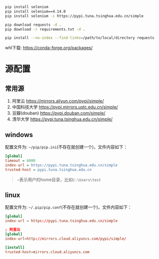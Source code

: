 ```sh
pip install selenium
pip install selenium==4.14.0
pip install selenium -i https://pypi.tuna.tsinghua.edu.cn/simple

pip download requests -d .
pip download -r requirements.txt -d .

pip install --no-index --find-links=/path/to/local/directory requests
```

whl下载: https://conda-forge.org/packages/

# 源配置

## 常用源

1. 阿里云 https://mirrors.aliyun.com/pypi/simple/
2. 中国科技大学 https://pypi.mirrors.ustc.edu.cn/simple/
3. 豆瓣(douban) https://pypi.douban.com/simple/
4. 清华大学 https://pypi.tuna.tsinghua.edu.cn/simple/

## windows

配置文件为: `~/pip/pip.ini`(不存在就创建一个)，文件内容如下：

```ini
[global]
timeout = 6000
index-url = https://pypi.tuna.tsinghua.edu.cn/simple
trusted-host = pypi.tuna.tsinghua.edu.cn
```

> `~`表示用户的home目录，比如`C:\Users\test`

## linux

配置文件为: `~/.pip/pip.conf`(不存在就创建一个)，文件内容如下：

```conf
[global]
index-url = https://pypi.tuna.tsinghua.edu.cn/simple
```

```conf
; 阿里云
[global]
index-url=http://mirrors.cloud.aliyuncs.com/pypi/simple/

[install]
trusted-host=mirrors.cloud.aliyuncs.com
```